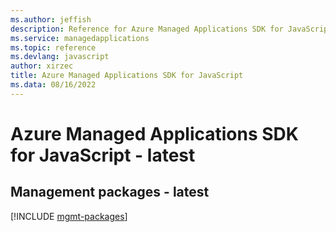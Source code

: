 ```yaml
---
ms.author: jeffish
description: Reference for Azure Managed Applications SDK for JavaScript
ms.service: managedapplications
ms.topic: reference
ms.devlang: javascript
author: xirzec
title: Azure Managed Applications SDK for JavaScript
ms.data: 08/16/2022
---
```

# Azure Managed Applications SDK for JavaScript - latest

## Management packages - latest
[!INCLUDE [mgmt-packages](managed-applications-mgmt-index.md)]